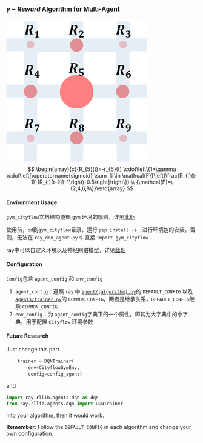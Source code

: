 ### $\gamma-Reward$ Algorithm for Multi-Agent

![1565523437373](./README.assets/1565523437373.png)
$$
\begin{array}{c}{R_{5}(t)=-r_{5}(t) \cdot\left\{1+\gamma \cdot\left[\operatorname{sigmoid} \sum_{i \in \mathcal{F}}\left(\frac{R_{i}(t-1)}{R_{i}(t-2)}-1\right)-0.5\right]\right\}} \\ {\mathcal{F}=\{2,4,6,8\}}\end{array}
$$


#### Environment Usage

`gym_cityflow`文档结构遵循 `gym` 环境的规则，详见[此处](https://medium.com/@apoddar573/making-your-own-custom-environment-in-gym-c3b65ff8cdaa)

使用前，`cd`到`gym_cityflow`目录，运行 `pip install -e .`进行环境包的安装。否则，无法在 `ray_dqn_agent.py` 中直接 `import gym_cityflow`

ray中可以自定义环境以及神经网络模型，详见[此处](https://github.com/ray-project/ray/blob/master/python/ray/rllib/examples/custom_env.py)



#### Configuration

`Config`包含 `agent_config` 和 `env_config`

1. `agent_config`：遵照 `ray` 中 [`agent/[algorithm].py`](https://github.com/ray-project/ray/tree/master/python/ray/rllib/agents)的 `DEFAULT_CONFIG` 以及 [`agents/trainer.py`](https://github.com/ray-project/ray/blob/master/python/ray/rllib/agents/trainer.py)的 `COMMON_CONFIG`，两者是继承关系，`DEFAULT_CONFIG`继承 `COMMON_CONFIG` 
2. `env_config`：为 `agent_config`字典下的一个属性，即其为大字典中的小字典，用于配置 `Cityflow` 环境参数



#### Future Research

Just change this part 

```python
    trainer = DQNTrainer(
        env=CityflowGymEnv,
        config=config_agent)
```

and 

```python
import ray.rllib.agents.dqn as dqn
from ray.rllib.agents.dqn import DQNTrainer
```

into your algorithm, then it would work.

**Remember:** Follow the `DEFAULT_CONFIG` in each algorithm and change your own configuration.